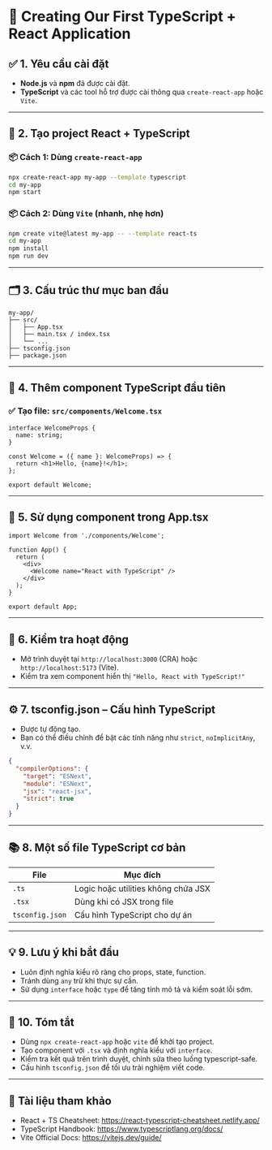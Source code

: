 # 🚀 Creating Our First TypeScript + React Application

## ✅ 1. Yêu cầu cài đặt
- **Node.js** và **npm** đã được cài đặt.
- **TypeScript** và các tool hỗ trợ được cài thông qua `create-react-app` hoặc `Vite`.

---

## 🔧 2. Tạo project React + TypeScript

### 📦 Cách 1: Dùng `create-react-app`
```bash
npx create-react-app my-app --template typescript
cd my-app
npm start
```

### 📦 Cách 2: Dùng `Vite` (nhanh, nhẹ hơn)
```bash
npm create vite@latest my-app -- --template react-ts
cd my-app
npm install
npm run dev
```

---

## 🗂️ 3. Cấu trúc thư mục ban đầu
```
my-app/
├── src/
│   ├── App.tsx
│   ├── main.tsx / index.tsx
│   └── ...
├── tsconfig.json
├── package.json
```

---

## 🧱 4. Thêm component TypeScript đầu tiên

### ✅ Tạo file: `src/components/Welcome.tsx`
```tsx
interface WelcomeProps {
  name: string;
}

const Welcome = ({ name }: WelcomeProps) => {
  return <h1>Hello, {name}!</h1>;
};

export default Welcome;
```

---

## 🧩 5. Sử dụng component trong App.tsx
```tsx
import Welcome from './components/Welcome';

function App() {
  return (
    <div>
      <Welcome name="React with TypeScript" />
    </div>
  );
}

export default App;
```

---

## 📌 6. Kiểm tra hoạt động
- Mở trình duyệt tại `http://localhost:3000` (CRA) hoặc `http://localhost:5173` (Vite).
- Kiểm tra xem component hiển thị `"Hello, React with TypeScript!"`

---

## ⚙️ 7. tsconfig.json – Cấu hình TypeScript
- Được tự động tạo.
- Bạn có thể điều chỉnh để bật các tính năng như `strict`, `noImplicitAny`, v.v.

```json
{
  "compilerOptions": {
    "target": "ESNext",
    "module": "ESNext",
    "jsx": "react-jsx",
    "strict": true
  }
}
```

---

## 📚 8. Một số file TypeScript cơ bản
| File | Mục đích |
|------|----------|
| `.ts` | Logic hoặc utilities không chứa JSX |
| `.tsx` | Dùng khi có JSX trong file |
| `tsconfig.json` | Cấu hình TypeScript cho dự án |

---

## 💡 9. Lưu ý khi bắt đầu
- Luôn định nghĩa kiểu rõ ràng cho props, state, function.
- Tránh dùng `any` trừ khi thực sự cần.
- Sử dụng `interface` hoặc `type` để tăng tính mô tả và kiểm soát lỗi sớm.

---

## 🧠 10. Tóm tắt
- Dùng `npx create-react-app` hoặc `vite` để khởi tạo project.
- Tạo component với `.tsx` và định nghĩa kiểu với `interface`.
- Kiểm tra kết quả trên trình duyệt, chỉnh sửa theo luồng typescript-safe.
- Cấu hình `tsconfig.json` để tối ưu trải nghiệm viết code.

---

## 🔗 Tài liệu tham khảo
- React + TS Cheatsheet: https://react-typescript-cheatsheet.netlify.app/
- TypeScript Handbook: https://www.typescriptlang.org/docs/
- Vite Official Docs: https://vitejs.dev/guide/
